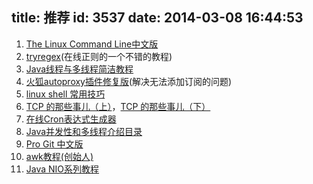 title: 推荐
id: 3537
date: 2014-03-08 16:44:53
---

1.  [The Linux Command Line中文版](http://billie66.github.io/TLCL/)
2.  [tryregex](http://tryregex.com/)(在线正则的一个不错的教程)
3.  [Java线程与多线程简洁教程](http://www.importnew.com/9994.html)
4.  [火狐autoproxy插件修复版](http://fxthunder.com/blog/archives/2866)(解决无法添加订阅的问题)
5.  [linux shell 常用技巧](http://www.cnblogs.com/stephen-liu74/archive/2011/12/20/2285454.html)
6.  [TCP 的那些事儿（上）](http://coolshell.cn/articles/11564.html)，[TCP 的那些事儿（下）](http://coolshell.cn/articles/11609.html)
7.  [在线Cron表达式生成器](http://www.hahuachou.com/cron/index.htm)
8.  [Java并发性和多线程介绍目录](http://ifeve.com/java-concurrency-thread-directory/)
9.  [Pro Git 中文版](http://git-scm.com/book/zh)
10.  [awk教程(创始人)](http://www.math.utah.edu/docs/info/gawk_toc.html)
11.  [Java NIO系列教程](http://ifeve.com/java-nio-all/)
&nbsp;